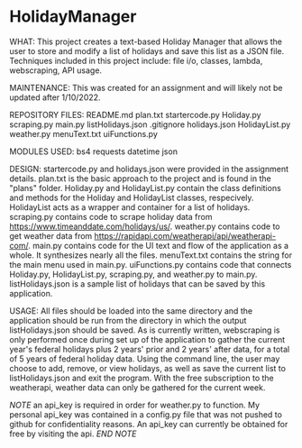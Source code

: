 # HolidayManager
WHAT:
This project creates a text-based Holiday Manager that allows the user to store and modify a list of holidays and save this list as a JSON file. Techniques included in this project include: file i/o, classes, lambda, webscraping, API usage.

MAINTENANCE:
This was created for an assignment and will likely not be updated after 1/10/2022.

REPOSITORY FILES:
README.md       plan.txt    startercode.py      Holiday.py          scraping.py         main.py         listHolidays.json
.gitignore                  holidays.json       HolidayList.py      weather.py          menuText.txt
                                                                                        uiFunctions.py

MODULES USED:
bs4
requests
datetime
json

DESIGN:
startercode.py and holidays.json were provided in the assignment details.
plan.txt is the basic approach to the project and is found in the "plans" folder.
Holiday.py and HolidayList.py contain the class definitions and methods for the Holiday and HolidayList classes, respecively.
HolidayList acts as a wrapper and container for a list of holidays.
scraping.py contains code to scrape holiday data from https://www.timeanddate.com/holidays/us/.
weather.py contains code to get weather data from https://rapidapi.com/weatherapi/api/weatherapi-com/. 
main.py contains code for the UI text and flow of the application as a whole. It synthesizes nearly all the files.
menuText.txt contains the string for the main menu used in main.py.
uiFunctions.py contains code that connects Holiday.py, HolidayList.py, scraping.py, and weather.py to main.py.
listHolidays.json is a sample list of holidays that can be saved by this application.

USAGE:
All files should be loaded into the same directory and the application should be run from the directory in which the output listHolidays.json should be saved. As is currently written, webscraping is only performed once during set up of the application to gather the current year's federal holidays plus 2 years' prior and 2 years' after data, for a total of 5 years of federal holiday data. Using the command line, the user may choose to add, remove, or view holidays, as well as save the current list to listHolidays.json and exit the program. With the free subscription to the weatherapi, weather data can only be gathered for the current week. 

*NOTE* an api_key is required in order for weather.py to function. My personal api_key was contained in a config.py file that was not pushed to github for confidentiality reasons. An api_key can currently be obtained for free by visiting the api. *END NOTE*